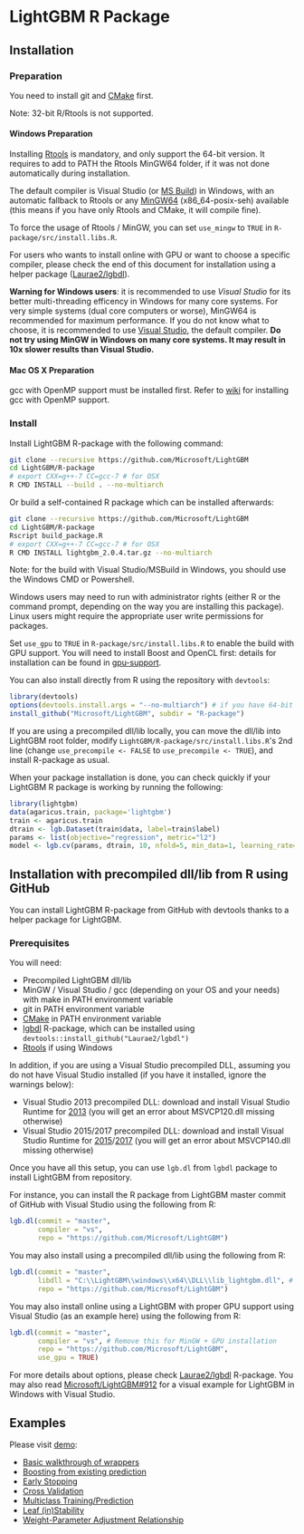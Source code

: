 LightGBM R Package
==================

Installation
------------

### Preparation

You need to install git and [CMake](https://cmake.org/) first.

Note: 32-bit R/Rtools is not supported.

#### Windows Preparation

Installing [Rtools](https://cran.r-project.org/bin/windows/Rtools/) is mandatory, and only support the 64-bit version. It requires to add to PATH the Rtools MinGW64 folder, if it was not done automatically during installation.

The default compiler is Visual Studio (or [MS Build](https://www.visualstudio.com/downloads/#build-tools-for-visual-studio-2017)) in Windows, with an automatic fallback to Rtools or any [MinGW64](https://sourceforge.net/projects/mingw-w64/files/Toolchains%20targetting%20Win64/Personal%20Builds/mingw-builds/) (x86_64-posix-seh) available (this means if you have only Rtools and CMake, it will compile fine).

To force the usage of Rtools / MinGW, you can set `use_mingw` to `TRUE` in `R-package/src/install.libs.R`.

For users who wants to install online with GPU or want to choose a specific compiler, please check the end of this document for installation using a helper package ([Laurae2/lgbdl](https://github.com/Laurae2/lgbdl/)).

**Warning for Windows users**: it is recommended to use *Visual Studio* for its better multi-threading efficency in Windows for many core systems. For very simple systems (dual core computers or worse), MinGW64 is recommended for maximum performance. If you do not know what to choose, it is recommended to use [Visual Studio](https://www.visualstudio.com/downloads/#build-tools-for-visual-studio-2017), the default compiler. **Do not try using MinGW in Windows on many core systems. It may result in 10x slower results than Visual Studio.**

#### Mac OS X Preparation

gcc with OpenMP support must be installed first. Refer to [wiki](https://github.com/Microsoft/LightGBM/wiki/Installation-Guide#osx) for installing gcc with OpenMP support.

### Install

Install LightGBM R-package with the following command:

```sh
git clone --recursive https://github.com/Microsoft/LightGBM
cd LightGBM/R-package
# export CXX=g++-7 CC=gcc-7 # for OSX
R CMD INSTALL --build . --no-multiarch
```

Or build a self-contained R package which can be installed afterwards:

```sh
git clone --recursive https://github.com/Microsoft/LightGBM
cd LightGBM/R-package
Rscript build_package.R
# export CXX=g++-7 CC=gcc-7 # for OSX
R CMD INSTALL lightgbm_2.0.4.tar.gz --no-multiarch
``` 

Note: for the build with Visual Studio/MSBuild in Windows, you should use the Windows CMD or Powershell.

Windows users may need to run with administrator rights (either R or the command prompt, depending on the way you are installing this package). Linux users might require the appropriate user write permissions for packages.

Set `use_gpu` to `TRUE` in `R-package/src/install.libs.R` to enable the build with GPU support. You will need to install Boost and OpenCL first: details for installation can be found in [gpu-support](https://github.com/Microsoft/LightGBM/wiki/Installation-Guide#with-gpu-support).

You can also install directly from R using the repository with `devtools`:

```r
library(devtools)
options(devtools.install.args = "--no-multiarch") # if you have 64-bit R only, you can skip this
install_github("Microsoft/LightGBM", subdir = "R-package")
```

If you are using a precompiled dll/lib locally, you can move the dll/lib into LightGBM root folder, modify `LightGBM/R-package/src/install.libs.R`'s 2nd line (change `use_precompile <- FALSE` to `use_precompile <- TRUE`), and install R-package as usual.

When your package installation is done, you can check quickly if your LightGBM R package is working by running the following:

```r
library(lightgbm)
data(agaricus.train, package='lightgbm')
train <- agaricus.train
dtrain <- lgb.Dataset(train$data, label=train$label)
params <- list(objective="regression", metric="l2")
model <- lgb.cv(params, dtrain, 10, nfold=5, min_data=1, learning_rate=1, early_stopping_rounds=10)
```

Installation with precompiled dll/lib from R using GitHub
---------------------------------------------------------

You can install LightGBM R-package from GitHub with devtools thanks to a helper package for LightGBM.

### Prerequisites

You will need:

* Precompiled LightGBM dll/lib
* MinGW / Visual Studio / gcc (depending on your OS and your needs) with make in PATH environment variable
* git in PATH environment variable
* [CMake](https://cmake.org/) in PATH environment variable
* [lgbdl](https://github.com/Laurae2/lgbdl/) R-package, which can be installed using `devtools::install_github("Laurae2/lgbdl")`
* [Rtools](https://cran.r-project.org/bin/windows/Rtools/) if using Windows

In addition, if you are using a Visual Studio precompiled DLL, assuming you do not have Visual Studio installed (if you have it installed, ignore the warnings below):

* Visual Studio 2013 precompiled DLL: download and install Visual Studio Runtime for [2013](https://support.microsoft.com/en-us/help/3179560/update-for-visual-c-2013-and-visual-c-redistributable-package) (you will get an error about MSVCP120.dll missing otherwise)
* Visual Studio 2015/2017 precompiled DLL: download and install Visual Studio Runtime for [2015](https://www.microsoft.com/en-us/download/details.aspx?id=52685)/[2017](https://go.microsoft.com/fwlink/?LinkId=746572) (you will get an error about MSVCP140.dll missing otherwise)

Once you have all this setup, you can use `lgb.dl` from `lgbdl` package to install LightGBM from repository.

For instance, you can install the R package from LightGBM master commit of GitHub with Visual Studio using the following from R:

```r
lgb.dl(commit = "master",
       compiler = "vs",
       repo = "https://github.com/Microsoft/LightGBM")
```

You may also install using a precompiled dll/lib using the following from R:

```r
lgb.dl(commit = "master",
       libdll = "C:\\LightGBM\\windows\\x64\\DLL\\lib_lightgbm.dll", # YOUR PRECOMPILED DLL
       repo = "https://github.com/Microsoft/LightGBM")
```

You may also install online using a LightGBM with proper GPU support using Visual Studio (as an example here) using the following from R:

```r
lgb.dl(commit = "master",
       compiler = "vs", # Remove this for MinGW + GPU installation
       repo = "https://github.com/Microsoft/LightGBM",
       use_gpu = TRUE)
```

For more details about options, please check [Laurae2/lgbdl](https://github.com/Laurae2/lgbdl/) R-package. You may also read [Microsoft/LightGBM#912](https://github.com/Microsoft/LightGBM/issues/912#issuecomment-329496254) for a visual example for LightGBM in Windows with Visual Studio.

Examples
--------

Please visit [demo](demo):

* [Basic walkthrough of wrappers](demo/basic_walkthrough.R)
* [Boosting from existing prediction](demo/boost_from_prediction.R)
* [Early Stopping](demo/early_stopping.R)
* [Cross Validation](demo/cross_validation.R)
* [Multiclass Training/Prediction](demo/multiclass.R)
* [Leaf (in)Stability](demo/leaf_stability.R)
* [Weight-Parameter Adjustment Relationship](demo/weight_param.R)
